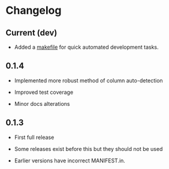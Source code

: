 # Changelog

## Current (dev)

* Added a [makefile](https://www.gnu.org/software/make/) for quick automated development tasks.

## 0.1.4

* Implemented more robust method of column auto-detection

* Improved test coverage

* Minor docs alterations

## 0.1.3

* First full release

* Some releases exist before this but they should not be used

* Earlier versions have incorrect MANIFEST.in.
